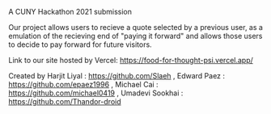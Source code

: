 A CUNY  Hackathon 2021 submission

Our project allows users to recieve a quote selected by a previous user, as a emulation of the recieving end of "paying it forward" and allows those users to decide to pay forward for future visitors.

Link to our site hosted by Vercel: https://food-for-thought-psi.vercel.app/

Created by
Harjit Liyal : https://github.com/Slaeh ,
Edward Paez : https://github.com/epaez1996 , 
Michael Cai : https://github.com/michael0419 , 
Umadevi Sookhai : https://github.com/Thandor-droid 
